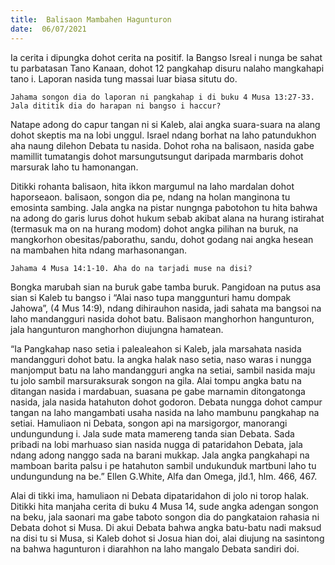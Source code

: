 ```yaml
---
title:  Balisaon Mambahen Hagunturon
date:  06/07/2021
---
```


Ia cerita i dipungka dohot cerita na positif. Ia Bangso Isreal i nunga be sahat tu parbatasan Tano Kanaan, dohot 12 pangkahap disuru nalaho mangkahapi tano i. Laporan nasida tung massai luar biasa situtu do.

`Jahama songon dia do laporan ni pangkahap i di buku 4 Musa 13:27-33. Jala dititik dia do harapan ni bangso i haccur?`

Natape adong do capur tangan ni si Kaleb, alai angka suara-suara na alang dohot skeptis ma na lobi unggul. Israel ndang borhat na laho patundukhon aha naung dilehon Debata tu nasida. Dohot roha na balisaon, nasida gabe mamillit tumatangis dohot marsungutsungut daripada marmbaris dohot marsurak laho tu hamonangan.

Ditikki rohanta balisaon, hita ikkon margumul na laho mardalan dohot haporseaon. balisaon, songon dia pe, ndang na holan manginona tu emosinta sambing. Jala angka na pistar nungnga pabotohon tu hita bahwa na adong do garis lurus dohot hukum sebab akibat alana na hurang istirahat (termasuk ma on na hurang modom) dohot angka pilihan na buruk, na mangkorhon obesitas/paborathu, sandu, dohot godang nai angka hesean na mambahen hita ndang marhasonangan.

`Jahama 4 Musa 14:1-10. Aha do na tarjadi muse na disi?`

Bongka marubah sian na buruk gabe tamba buruk. Pangidoan na putus asa sian si Kaleb tu bangso i “Alai naso tupa manggunturi hamu dompak Jahowa”, (4 Mus 14:9), ndang dihirauhon nasida, jadi sahata ma bangsoi na laho mandangguri nasida dohot batu. Balisaon manghorhon hangunturon, jala hangunturon manghorhon diujungna hamatean.

“Ia Pangkahap naso setia i palealeahon si Kaleb, jala marsahata nasida mandangguri dohot batu. Ia angka halak naso setia, naso waras i nungga manjomput batu na laho mandangguri angka na setiai, sambil nasida maju tu jolo sambil marsuraksurak songon na gila. Alai tompu angka batu na ditangan nasida i mardabuan, suasana pe gabe marnamin ditongatonga nasida, jala nasida hatahuton dohot godoron. Debata nungga dohot campur tangan na laho mangambati usaha nasida na laho mambunu pangkahap na setiai. Hamuliaon ni Debata, songon api na marsigorgor, manorangi undungundung i. Jala sude mata mamereng tanda sian Debata. Sada pribadi na lobi marhuaso sian nasida nugga di pataridahon Debata, jala ndang adong nanggo sada na barani mukkap. Jala angka pangkahapi na mamboan barita palsu i pe hatahuton sambil undukunduk martbuni laho tu undungundung na be.” Ellen G.White, Alfa dan Omega, jld.1, hlm. 466, 467.

Alai di tikki ima, hamuliaon ni Debata dipataridahon di jolo ni torop halak. Ditikki hita manjaha cerita di buku 4 Musa 14, sude angka adengan songon na beku, jala saonari ma gabe taboto songon dia do pangkataion rahasia ni Debata dohot si Musa. Di akui Debata bahwa angka batu-batu nadi maksud na disi tu si Musa, si Kaleb dohot si Josua hian doi, alai diujung na sasintong na bahwa hagunturon i diarahhon na laho mangalo Debata sandiri doi.